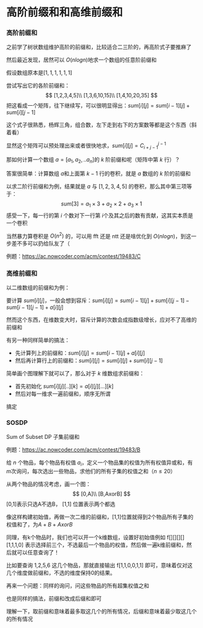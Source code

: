 # 高阶前缀和和高维前缀和



### 高阶前缀和

之前学了树状数组维护高阶的前缀和，比较适合二三阶的，再高阶式子要推麻了

然后最近发现，居然可以 $O(nlogn)$​ 地求一个数组的任意阶前缀和

假设数组原本是$[1,1,1,1,1,1]$​

尝试写出它的各阶前缀和：
$$
[1,2,3,4,5]\\
[1,3,6,10,15]\\
[1,4,10,20,35]
$$
把这看成一个矩阵，往下继续写，可以很明显得出：$sum[i][j] = sum[i-1][j]+sum[i][j-1]$

这个式子很熟悉，杨辉三角，组合数，左下走到右下的方案数等都是这个东西（斜着看）

显然这个矩阵可以预处理出来或者很快地求，$sum[i][j] = C_{i+j-1}^{j-1}$

那如何计算一个数组 $a=[a_1,a_2,..a_n]$​ 的 $k$​ 阶前缀和呢（矩阵中第 $k$ 行）？

答案很简单：计算数组 $a$​​​​ 和上面第 $k-1$​​​ 行的卷积，就是 $a$​​​  数组的 $k$​​​​ 阶的前缀和

以求二阶行前缀和为例，结果就是 $a$ 与 $[1,2,3,4,5]$ 的卷积，那么其中第三项等于：
$$
sum[3] = a_1\times3 + a_2\times2 + a_3\times1
$$
感受一下，每一行的第 $i$ 个数对下一行第 $i$​ 个及其之后的数有贡献，这其实本质是一个卷积

当然暴力算卷积是 $O(n^2)$ 的，可以用 fft 还是 ntt 还是啥优化到 $O(nlogn)$​，到这一步差不多可以扔给队友了（

例题：https://ac.nowcoder.com/acm/contest/19483/C



### 高维前缀和

以二维数组的前缀和为例：

要计算 $sum[i][j]$​，一般会想到容斥：$sum[i][j] = sum[i-1][j] +sum[i][j-1] - sum[i-1][j-1]+a[i][j]$​

然而这个东西，在维数变大时，容斥计算的次数会成指数级增长，应对不了高维的前缀和

有另一种同样简单的搞法：

- 先计算列上的前缀和：$sum[i][j] = sum[i-1][j] +a[i][j]$
- 然后再计算行上的前缀和：$sum[i][j]= sum[i][j] + sum[i][j-1]$​

简单画个图理解下就可以了，那么对于 $k$ 维数组求前缀和：

- 首先初始化 $sum[i][j][..][k]=a[i][j][...][k]$​
- 然后对每一维求一遍前缀和，顺序无所谓

搞定



### SOSDP

Sum of Subset DP 子集前缀和

例题：https://ac.nowcoder.com/acm/contest/19483/B

给 $n$ 个物品，每个物品有权值 $a_i$，定义一个物品集的权值为所有权值异或和，有 $m$​ 次询问，每次选出一些物品，求他们的所有子集的权值之和（$n \le 20$）

从两个物品的情况考虑，画一个图：
$$
[0,A]\\
[B,AxorB]
$$
[0,1]表示只选A不选B， [1,1] 位置表示两个都选

像这样构建初始值，再做一次二维的前缀和，[1,1]位置就得到2个物品所有子集的权值和了，为$A+B+AxorB$

同理，有k个物品时，我们也可以开一个k维数组，设置好初始值例如 f[][][][][1,1,1,0] 表示选择前三个，不选最后一个物品的权值，然后做一遍k维前缀和，然后就可以任意查询了！

比如要查询 1,2,5,6 这几个物品，那就直接输出 f[1,1,0,0,1,1] 即可，意味着仅对这几个维度做前缀和，不选的维度保持0的结果。



再来一个问题：同样的询问，问这些物品的所有超集权值之和

也是同样的搞法，前缀和改成后缀和即可

理解一下，取前缀和意味着最多取这几个的所有情况，后缀和意味着最少取这几个的所有情况